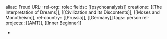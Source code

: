 alias:: Freud
URL::
rel-org::
role::
fields:: [[psychoanalysis]]
creations:: [[The Interpretation of Dreams]], [[Civilization and Its Discontents]], [[Moses and Monotheism]],
rel-country:: [[Prussia]], [[Germany]]
tags:: person
rel-projects:: [[AMT]], [[Inner Beginner]]



-
